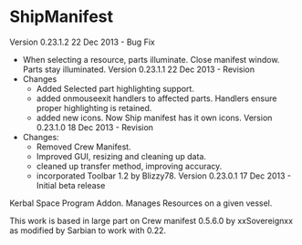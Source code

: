 ShipManifest
============
Version 0.23.1.2 22 Dec 2013 - Bug Fix
 - When selecting a resource, parts illuminate.  Close manifest window.  Parts stay illuminated.
Version 0.23.1.1 22 Dec 2013 - Revision
 - Changes
   - Added Selected part highlighting support. 
   - added onmouseexit handlers to affected parts.  Handlers ensure proper highlighting is retained.
   - added new icons.   Now Ship manifest has it own icons.
Version 0.23.1.0 18 Dec 2013 - Revision
 - Changes:
   - Removed Crew Manifest.
   - Improved GUI, resizing and cleaning up data.
   - cleaned up transfer method, improving accuracy.
   - incorporated Toolbar 1.2 by Blizzy78.
Version 0.23.0.1 17 Dec 2013 - Initial beta release


Kerbal Space Program Addon.  Manages Resources on a given vessel.

This work is based in large part on Crew manifest 0.5.6.0 by xxSovereignxx as modified by Sarbian to work with 0.22.

